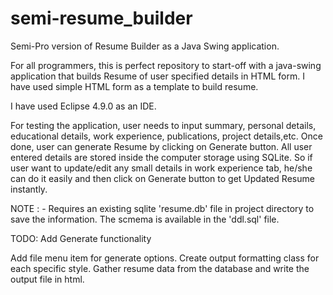 # semi-resume_builder
Semi-Pro version of Resume Builder as a Java Swing application.

For all programmers, this is perfect repository to start-off with a java-swing application that builds Resume of user specified details in HTML form. I have used simple HTML form as a template to build resume.

I have used Eclipse 4.9.0 as an IDE.

For testing the application, user needs to input summary, personal details, educational details, work experience, publications, project details,etc. Once done, user can generate Resume by clicking on Generate button. All user entered details are stored inside the computer storage using SQLite. So if user want to update/edit any small details in work experience tab, he/she can do it easily and then click on Generate button to get Updated Resume instantly.

NOTE : - Requires an existing sqlite 'resume.db' file in project directory to save the information. The scmema is available in          the 'ddl.sql' file.

TODO: Add Generate functionality

Add file menu item for generate options.
Create output formatting class for each specific style.
Gather resume data from the database and write the output file in html.
